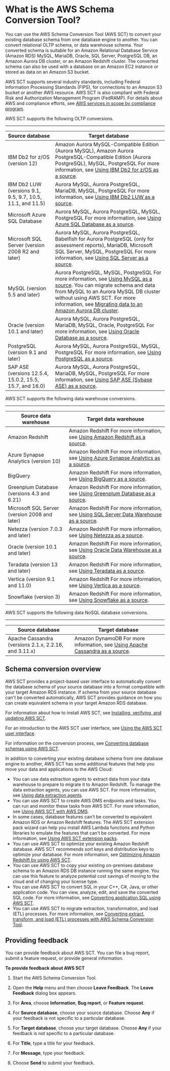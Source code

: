 # What is the AWS Schema Conversion Tool?<a name="CHAP_Welcome"></a>

You can use the AWS Schema Conversion Tool \(AWS SCT\) to convert your existing database schema from one database engine to another\. You can convert relational OLTP schema, or data warehouse schema\. Your converted schema is suitable for an Amazon Relational Database Service \(Amazon RDS\) MySQL, MariaDB, Oracle, SQL Server, PostgreSQL DB, an Amazon Aurora DB cluster, or an Amazon Redshift cluster\. The converted schema can also be used with a database on an Amazon EC2 instance or stored as data on an Amazon S3 bucket\.

AWS SCT supports several industry standards, including Federal Information Processing Standards \(FIPS\), for connections to an Amazon S3 bucket or another AWS resource\. AWS SCT is also compliant with Federal Risk and Authorization Management Program \(FedRAMP\)\. For details about AWS and compliance efforts, see [AWS services in scope by compliance program](https://aws.amazon.com/compliance/services-in-scope/)\.

AWS SCT supports the following OLTP conversions\. 


****  

| Source database | Target database | 
| --- | --- | 
| IBM Db2 for z/OS \(version 12\) |  Amazon Aurora MySQL\-Compatible Edition \(Aurora MySQL\), Amazon Aurora PostgreSQL\-Compatible Edition \(Aurora PostgreSQL\), MySQL, PostgreSQL  For more information, see [Using IBM Db2 for z/OS as a source](CHAP_Source.DB2zOS.md)\.   | 
|  IBM Db2 LUW \(versions 9\.1, 9\.5, 9\.7, 10\.5, 11\.1, and 11\.5\)  |  Aurora MySQL, Aurora PostgreSQL, MariaDB, MySQL, PostgreSQL  For more information, see [Using IBM Db2 LUW as a source](CHAP_Source.DB2LUW.md)\.   | 
| Microsoft Azure SQL Database |  Aurora MySQL, Aurora PostgreSQL, MySQL, PostgreSQL  For more information, see [Using Azure SQL Database as a source](CHAP_Source.AzureSQL.md)\.   | 
|  Microsoft SQL Server \(version 2008 R2 and later\)  |  Aurora MySQL, Aurora PostgreSQL, Babelfish for Aurora PostgreSQL \(only for assessment reports\), MariaDB, Microsoft SQL Server, MySQL, PostgreSQL   For more information, see [Using SQL Server as a source](CHAP_Source.SQLServer.md)\.   | 
|  MySQL \(version 5\.5 and later\)  |  Aurora PostgreSQL, MySQL, PostgreSQL  For more information, see [Using MySQL as a source](CHAP_Source.MySQL.md)\.  You can migrate schema and data from MySQL to an Aurora MySQL DB cluster without using AWS SCT\. For more information, see [Migrating data to an Amazon Aurora DB cluster](https://docs.aws.amazon.com/AmazonRDS/latest/UserGuide/Aurora.Migrate.html)\.   | 
|  Oracle \(version 10\.1 and later\)  |   Aurora MySQL, Aurora PostgreSQL, MariaDB, MySQL, Oracle, PostgreSQL   For more information, see [Using Oracle Database as a source](CHAP_Source.Oracle.md)\.   | 
|  PostgreSQL \(version 9\.1 and later\)  |  Aurora MySQL, Aurora PostgreSQL, MySQL, PostgreSQL  For more information, see [Using PostgreSQL as a source](CHAP_Source.PostgreSQL.md)\.   | 
| SAP ASE \(versions 12\.5\.4, 15\.0\.2, 15\.5, 15\.7, and 16\.0\) |   Aurora MySQL, Aurora PostgreSQL, MariaDB, MySQL, PostgreSQL   For more information, see [Using SAP ASE \(Sybase ASE\) as a source](CHAP_Source.SAP.md)\.   | 

AWS SCT supports the following data warehouse conversions\. 


****  

| Source data warehouse | Target data warehouse | 
| --- | --- | 
|  Amazon Redshift  |  Amazon Redshift  For more information, see [Using Amazon Redshift as a source](CHAP_Source.Redshift.md)\.   | 
|  Azure Synapse Analytics \(version 10\)  |  Amazon Redshift  For more information, see [Using Azure Synapse Analytics as a source](CHAP_Source.AzureSynapse.md)\.   | 
|  BigQuery  |  Amazon Redshift  For more information, see [Using BigQuery as a source](CHAP_Source.BigQuery.md)\.   | 
|  Greenplum Database \(versions 4\.3 and 6\.21\)  |  Amazon Redshift  For more information, see [Using Greenplum Database as a source](CHAP_Source.Greenplum.md)\.   | 
|  Microsoft SQL Server \(version 2008 and later\)  |  Amazon Redshift  For more information, see [Using SQL Server Data Warehouse as a source](CHAP_Source.SQLServerDW.md)\.   | 
|  Netezza \(version 7\.0\.3 and later\)  |  Amazon Redshift  For more information, see [Using Netezza as a source](CHAP_Source.Netezza.md)\.   | 
|  Oracle \(version 10\.1 and later\)  |  Amazon Redshift  For more information, see [Using Oracle Data Warehouse as a source](CHAP_Source.OracleDW.md)\.   | 
|  Teradata \(version 13 and later\)  |  Amazon Redshift  For more information, see [Using Teradata as a source](CHAP_Source.Teradata.md)\.   | 
|  Vertica \(version 9\.1 and 11\.0\)  |  Amazon Redshift  For more information, see [Using Vertica as a source](CHAP_Source.Vertica.md)\.   | 
|  Snowflake \(version 3\)  |  Amazon Redshift  For more information, see [Using Snowflake as a source](CHAP_Source.Snowflake.md)\.   | 

AWS SCT supports the following data NoSQL database conversions\. 


****  

| Source database | Target database | 
| --- | --- | 
|  Apache Cassandra \(versions 2\.1\.x, 2\.2\.16, and 3\.11\.x\)  |  Amazon DynamoDB  For more information, see [Using Apache Cassandra as a source](CHAP_Source.Cassandra.md)\.   | 

## Schema conversion overview<a name="CHAP_Welcome.Overview"></a>

AWS SCT provides a project\-based user interface to automatically convert the database schema of your source database into a format compatible with your target Amazon RDS instance\. If schema from your source database can't be converted automatically, AWS SCT provides guidance on how you can create equivalent schema in your target Amazon RDS database\. 

For information about how to install AWS SCT, see [Installing, verifying, and updating AWS SCT](CHAP_Installing.md)\. 

For an introduction to the AWS SCT user interface, see [Using the AWS SCT user interface](CHAP_UserInterface.md)\. 

For information on the conversion process, see [Converting database schemas using AWS SCT](CHAP_Converting.md)\. 

In addition to converting your existing database schema from one database engine to another, AWS SCT has some additional features that help you move your data and applications to the AWS Cloud: 
+ You can use data extraction agents to extract data from your data warehouse to prepare to migrate it to Amazon Redshift\. To manage the data extraction agents, you can use AWS SCT\. For more information, see [Using data extraction agents](agents.md)\. 
+ You can use AWS SCT to create AWS DMS endpoints and tasks\. You can run and monitor these tasks from AWS SCT\. For more information, see [Using AWS SCT with AWS DMS](CHAP_DMSIntegration.md)\. 
+ In some cases, database features can't be converted to equivalent Amazon RDS or Amazon Redshift features\. The AWS SCT extension pack wizard can help you install AWS Lambda functions and Python libraries to emulate the features that can't be converted\. For more information, see [Using AWS SCT extension packs](CHAP_ExtensionPack.md)\. 
+ You can use AWS SCT to optimize your existing Amazon Redshift database\. AWS SCT recommends sort keys and distribution keys to optimize your database\. For more information, see [Optimizing Amazon Redshift by using AWS SCT](CHAP_Converting.DW.RedshiftOpt.md)\. 
+ You can use AWS SCT to copy your existing on\-premises database schema to an Amazon RDS DB instance running the same engine\. You can use this feature to analyze potential cost savings of moving to the cloud and of changing your license type\. 
+ You can use AWS SCT to convert SQL in your C\+\+, C\#, Java, or other application code\. You can view, analyze, edit, and save the converted SQL code\. For more information, see [Converting application SQL using AWS SCT](CHAP_Converting.App.md)\. 
+ You can use AWS SCT to migrate extraction, transformation, and load \(ETL\) processes\. For more information, see [Converting extract, transform, and load \(ETL\) processes with AWS Schema Conversion Tool](CHAP-converting-etl.md)\. 

## Providing feedback<a name="CHAP_Welcome.Feedback"></a>

You can provide feedback about AWS SCT\. You can file a bug report, submit a feature request, or provide general information\.

**To provide feedback about AWS SCT**

1. Start the AWS Schema Conversion Tool\.

1. Open the **Help** menu and then choose **Leave Feedback**\. The **Leave Feedback** dialog box appears\. 

1. For **Area**, choose **Information**, **Bug report**, or **Feature request**\. 

1. For **Source database**, choose your source database\. Choose **Any** if your feedback is not specific to a particular database\. 

1. For **Target database**, choose your target database\. Choose **Any** if your feedback is not specific to a particular database\. 

1. For **Title**, type a title for your feedback\. 

1. For **Message**, type your feedback\. 

1. Choose **Send** to submit your feedback\. 